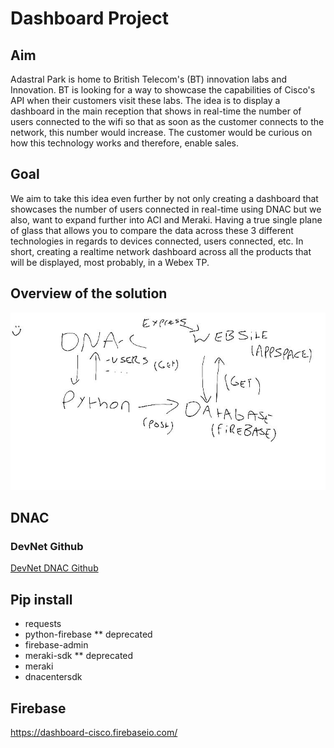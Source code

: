# Dashboard Project
## Aim
Adastral Park is home to British Telecom's (BT) innovation labs and Innovation. BT is looking for a way to showcase the capabilities of Cisco's API when their customers visit these labs. The idea is to display a dashboard in the main reception that shows in real-time the number of users connected to the wifi so that as soon as the customer connects to the network, this number would increase. The customer would be curious on how this technology works and therefore, enable sales.
## Goal
We aim to take this idea even further by not only creating a dashboard that showcases the number of users connected in real-time using DNAC but we also, want to expand further into ACI and Meraki. Having a true single plane of glass that allows you to compare the data across these 3 different technologies in regards to devices connected, users connected, etc. In short, creating a realtime network dashboard across all the products that will be displayed, most probably, in a Webex TP.

## Overview of the solution
![Overview of the solution](/Game_Plan.jpeg)

## DNAC
### DevNet Github
[DevNet DNAC Github](https://github.com/CiscoDevNet/DNAC-NetworkDevice)


## Pip install
- requests
- python-firebase ** deprecated
- firebase-admin
- meraki-sdk ** deprecated
- meraki
- dnacentersdk

## Firebase 
https://dashboard-cisco.firebaseio.com/
